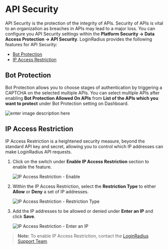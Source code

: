 # API Security

API Security is the protection of the integrity of APIs. Security of APIs is vital to an organization as breaches in APIs may lead to a major loss. You can configure you API Security settings within the **Platform Security -> Data Access Protection -> API Security**. LoginRadius provides the following features for API Security:

- [Bot Protection](#bot-protection)
- [IP Access Restriction](#ip-access-restriction)

## Bot Protection

Bot Protection allows you to choose stages of authentication by triggering a CAPTCHA on the selected multiple APIs. You can select multiple APIs after enabling **Bot Protection Allowed On APIs** from **List of the APIs which you want to protect** under Bot Protection setting on Dashboard.

![enter image description here](https://apidocs.lrcontent.com/images/ac21_110575e932977368e19.04358869.png "Bot Protection")

## IP Access Restriction

IP Access Restriction is a heightened security measure, beyond the standard API key and secret, allowing you to control which IP addresses can make LoginRadius API requests.

1. Click on the switch under **Enable IP Access Restriction** section to enable the feature.

   ![IP Access Restriction - Enable](https://apidocs.lrcontent.com/images/IP-Access-Restriction---Enable_117206281c420084dd6.13068787.png "IP Access Restriction - Enable")

2. Within the IP Access Restriction, select the **Restriction Type** to either **Allow** or **Deny** a set of IP addresses.

   ![IP Access Restriction - Restriction Type](https://apidocs.lrcontent.com/images/IP-Access-Restriction---Restriction-Type_7416281c555f22284.00279917.png "IP Access Restriction - Restriction Type")

3. Add the IP addresses to be allowed or denied under **Enter an IP** and click **Save**.

   ![IP Access Restriction - Enter an IP](https://apidocs.lrcontent.com/images/IP-Access-Restriction---Enter-an-IP_17656281c749f1d639.65282548.png "IP Access Restriction - Enter an IP")

> **Note:** To enable IP Access Restriction, contact the [LoginRadius Support Team](https://secure.loginradius.com/support/support-tickets).
